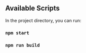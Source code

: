 

## Available Scripts

In the project directory, you can run:

### `npm start`




### `npm run build`


